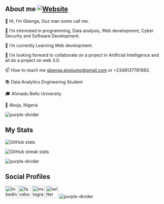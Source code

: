 ## About me [![Website]( https://img.shields.io/badge/-Click%20here-red)]([ (https://sites.google.com/view/gbenga-aiyejumo/home))

👋 Hi, I’m Gbenga, Guz man some call me.

👀 I’m interested in programming, Data analysis, Web development, Cyber Security and Software Development.

🌱 I’m currently Learning Web development.

💞️ I’m looking forward to collaborate on a project in Artificial Intelligence and all do a project on web 3.0.

📫 How to reach me gbenga.aiyejumo@gmail.com or +2348137781983.

📚 Data Analytics Engineering Student 

🎓 Ahmadu Bello University

📍 Abuja, Nigeria

![purple-divider](https://user-images.githubusercontent.com/7065401/52071927-c1cd7100-2562-11e9-908a-dde91ba14e59.png)

## My Stats
![GitHub stats](https://github-readme-stats.vercel.app/api?username=d3toxg&show_icons=true&theme=radical)  

![GitHub streak stats](https://github-readme-streak-stats.herokuapp.com/?user=d3toxg&theme=radical)  

 ![purple-divider](https://user-images.githubusercontent.com/7065401/52071927-c1cd7100-2562-11e9-908a-dde91ba14e59.png)
 
## Social Profiles
[<img src='https://cdn.jsdelivr.net/npm/simple-icons@3.0.1/icons/linkedin.svg' alt='linkedin' height='40'>](https://www.linkedin.com/in/aiyejumo-gbenga/)  [<img src='https://cdn.jsdelivr.net/npm/simple-icons@3.0.1/icons/facebook.svg' alt='facebook' height='40'>](https://www.facebook.com/gaiyejumo)  [<img src='https://cdn.jsdelivr.net/npm/simple-icons@3.0.1/icons/instagram.svg' alt='instagram' height='40'>](https://www.instagram.com/gaiyejumo)  [<img src='https://cdn.jsdelivr.net/npm/simple-icons@3.0.1/icons/twitter.svg' alt='twitter' height='40'>](https://twitter.com/gaiyejumo)
![purple-divider](https://user-images.githubusercontent.com/7065401/52071927-c1cd7100-2562-11e9-908a-dde91ba14e59.png)

<!---
d3toxg/d3toxg is a ✨ special ✨ repository because its `README.md` (this file) appears on your GitHub profile.
You can click the Preview link to take a look at your changes.
Thank you for viewing my profile
--->

